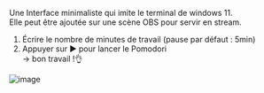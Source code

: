 Une Interface minimaliste qui imite le terminal de windows 11.<br>
Elle peut être ajoutée sur une scène OBS pour servir en stream.<br>
  1. Écrire le nombre de minutes de travail (pause par défaut : 5min)
  2. Appuyer sur ▶️ pour lancer le Pomodori<br>
→ bon travail !👌

![image](https://github.com/user-attachments/assets/f2137fec-14ff-4a26-b0f0-dfd2b8f4674f)
